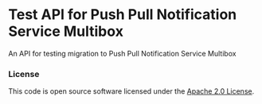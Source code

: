 
# Test API for Push Pull Notification Service Multibox

An API for testing migration to Push Pull Notification Service Multibox

### License

This code is open source software licensed under the [Apache 2.0 License]("http://www.apache.org/licenses/LICENSE-2.0.html").
